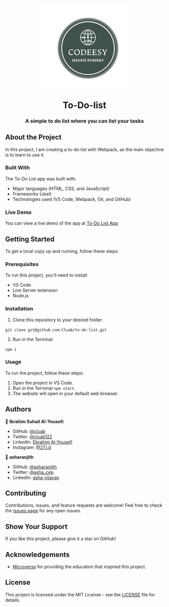 <div align="center">
  <img src="logo.png" alt="logo" width="300"  height="auto" />
  <br/>

  <h1>To-Do-list</h1>
  <h3>A simple to do list where you can list your tasks</h3>
</div>


## About the Project

In this project, I am creating a to-do list with Webpack, as the main objective is to learn to use it.

### Built With

The To-Do List app was built with:

- Major languages (HTML, CSS, and JavaScript)
- Frameworks (Jest)
- Technologies used (VS Code, Webpack, Git, and GitHub)

### Live Demo

You can view a live demo of the app at [To-Do List App](https://cluab.github.io/to-do-list/dist/)

## Getting Started

To get a local copy up and running, follow these steps:

### Prerequisites

To run this project, you'll need to install:

- VS Code
- Live Server extension
- Node.js

### Installation

1. Clone this repository to your desired folder:

`git clone git@github.com:Cluab/to-do-list.git`

2. Run in the Terminal

`npm i`

### Usage

To run the project, follow these steps:

1. Open the project in VS Code.
2. Run in the Terminal 
   `npm start`.
5. The website will open in your default web browser.

## Authors

👤 **Ibrahim Suhail Al-Yousefi**

- GitHub: [@cluab](https://github.com/Cluab)
- Twitter: [@cluab122](https://twitter.com/cluab122)
- LinkedIn: [Ebrahim Al-Yousefi](https://www.linkedin.com/in/ebrahim-alyousefi/)
- Instagram: [@27.i.b](https://www.instagram.com/27.i.b/)

👤 **asharanjith**

- GitHub: [@asharanjith](https://github.com/asharanjith)
- Twitter: [@asha_cep](https://twitter.com/asha_cep)
- LinkedIn: [asha-vijayan](https://www.linkedin.com/in/asha-vijayan-67179a18)

## Contributing

Contributions, issues, and feature requests are welcome! Feel free to check the [issues page](https://github.com/Cluab/to-do-list/issues) for any open issues.

## Show Your Support

If you like this project, please give it a star on GitHub!

## Acknowledgements

- [Microverse](https://www.microverse.org/) for providing the education that inspired this project.

## License

This project is licensed under the MIT License - see the [LICENSE](./LICENSE.md) file for details.
